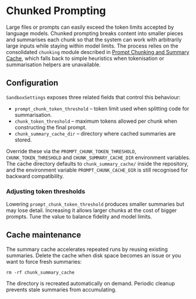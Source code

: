 # Chunked Prompting

Large files or prompts can easily exceed the token limits accepted by language models. Chunked prompting breaks content into smaller pieces and summarises each chunk so that the system can work with arbitrarily large inputs while staying within model limits. The process relies on the consolidated `chunking` module described in [Prompt Chunking and Summary Cache](prompt_chunking.md), which falls back to simple heuristics when tokenisation or summarisation helpers are unavailable.

## Configuration

`SandboxSettings` exposes three related fields that control this behaviour:

- `prompt_chunk_token_threshold` – token limit used when splitting code for summarisation.
- `chunk_token_threshold` – maximum tokens allowed per chunk when constructing the final prompt.
- `chunk_summary_cache_dir` – directory where cached summaries are stored.

Override these via the `PROMPT_CHUNK_TOKEN_THRESHOLD`, `CHUNK_TOKEN_THRESHOLD` and `CHUNK_SUMMARY_CACHE_DIR` environment variables. The cache directory defaults to `chunk_summary_cache/` inside the repository, and the environment variable `PROMPT_CHUNK_CACHE_DIR` is still recognised for backward compatibility.

### Adjusting token thresholds

Lowering `prompt_chunk_token_threshold` produces smaller summaries but may lose detail. Increasing it allows larger chunks at the cost of bigger prompts. Tune the value to balance fidelity and model limits.

## Cache maintenance

The summary cache accelerates repeated runs by reusing existing summaries. Delete the cache when disk space becomes an issue or you want to force fresh summaries:

```
rm -rf chunk_summary_cache
```

The directory is recreated automatically on demand. Periodic cleanup prevents stale summaries from accumulating.

